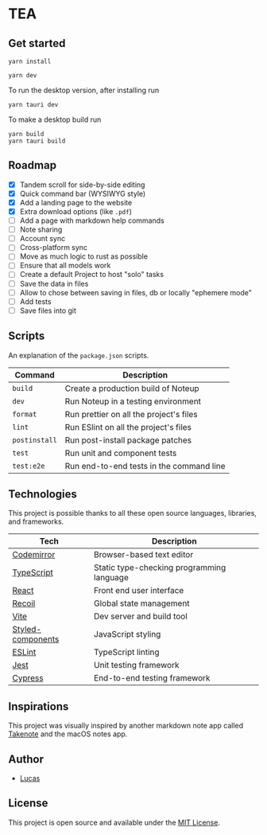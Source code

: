 # TEA

## Get started

```properties
yarn install
```

```properties
yarn dev
```

To run the desktop version, after installing run

```properties
yarn tauri dev
```

To make a desktop build run

```properties
yarn build
yarn tauri build
```

## Roadmap

- [x] Tandem scroll for side-by-side editing
- [x] Quick command bar (WYSIWYG style)
- [x] Add a landing page to the website
- [x] Extra download options (like `.pdf`)
- [ ] Add a page with markdown help commands
- [ ] Note sharing
- [ ] Account sync
- [ ] Cross-platform sync
- [ ] Move as much logic to rust as possible
- [ ] Ensure that all models work
- [ ] Create a default Project to host "solo" tasks
- [ ] Save the data in files
- [ ] Allow to chose between saving in files, db or locally "ephemere mode"
- [ ] Add tests
- [ ] Save files into git

## Scripts

An explanation of the `package.json` scripts.

| Command       | Description                              |
| ------------- | ---------------------------------------- |
| `build`       | Create a production build of Noteup      |
| `dev`         | Run Noteup in a testing environment      |
| `format`      | Run prettier on all the project's files  |
| `lint`        | Run ESlint on all the project's files    |
| `postinstall` | Run post-install package patches         |
| `test`        | Run unit and component tests             |
| `test:e2e`    | Run end-to-end tests in the command line |

## Technologies

This project is possible thanks to all these open source languages, libraries, and frameworks.

| Tech                                                | Description                               |
| --------------------------------------------------- | ----------------------------------------- |
| [Codemirror](https://codemirror.net/)               | Browser-based text editor                 |
| [TypeScript](https://www.typescriptlang.org/)       | Static type-checking programming language |
| [React](https://reactjs.org/)                       | Front end user interface                  |
| [Recoil](https://recoiljs.org/)                     | Global state management                   |
| [Vite](https://vitejs.dev/)                         | Dev server and build tool                 |
| [Styled-components](https://styled-components.com/) | JavaScript styling                        |
| [ESLint](https://eslint.org/)                       | TypeScript linting                        |
| [Jest](https://jestjs.io/)                          | Unit testing framework                    |
| [Cypress](https://www.cypress.io/)                  | End-to-end testing framework              |

## Inspirations

This project was visually inspired by another markdown note app called [Takenote](https://github.com/taniarascia/takenote) and the macOS notes app.

## Author

- [Lucas](https://github.com/lucas-montes)

## License

This project is open source and available under the [MIT License](LICENSE).